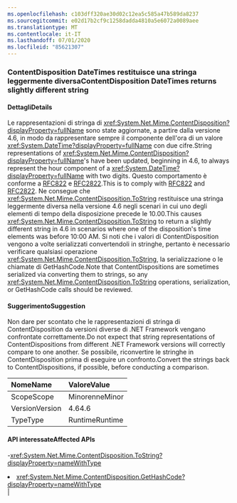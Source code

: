 ```yaml
---
ms.openlocfilehash: c103dff320ae30d02c12ea5c585a47b589da8237
ms.sourcegitcommit: e02d17b2cf9c1258dadda4810a5e6072a0089aee
ms.translationtype: MT
ms.contentlocale: it-IT
ms.lasthandoff: 07/01/2020
ms.locfileid: "85621307"
---
```

### <a name="contentdisposition-datetimes-returns-slightly-different-string"></a><span data-ttu-id="74fdc-101">ContentDisposition DateTimes restituisce una stringa leggermente diversa</span><span class="sxs-lookup"><span data-stu-id="74fdc-101">ContentDisposition DateTimes returns slightly different string</span></span>

#### <a name="details"></a><span data-ttu-id="74fdc-102">Dettagli</span><span class="sxs-lookup"><span data-stu-id="74fdc-102">Details</span></span>

<span data-ttu-id="74fdc-103">Le rappresentazioni di stringa di <xref:System.Net.Mime.ContentDisposition?displayProperty=fullName> sono state aggiornate, a partire dalla versione 4.6, in modo da rappresentare sempre il componente dell'ora di un valore <xref:System.DateTime?displayProperty=fullName> con due cifre.</span><span class="sxs-lookup"><span data-stu-id="74fdc-103">String representations of <xref:System.Net.Mime.ContentDisposition?displayProperty=fullName>'s have been updated, beginning in 4.6, to always represent the hour component of a <xref:System.DateTime?displayProperty=fullName> with two digits.</span></span> <span data-ttu-id="74fdc-104">Questo comportamento è conforme a [RFC822](https://www.ietf.org/rfc/rfc0822.txt) e [RFC2822](https://www.ietf.org/rfc/rfc2822.txt).</span><span class="sxs-lookup"><span data-stu-id="74fdc-104">This is to comply with [RFC822](https://www.ietf.org/rfc/rfc0822.txt) and [RFC2822](https://www.ietf.org/rfc/rfc2822.txt).</span></span> <span data-ttu-id="74fdc-105">Ne consegue che <xref:System.Net.Mime.ContentDisposition.ToString> restituisce una stringa leggermente diversa nella versione 4.6 negli scenari in cui uno degli elementi di tempo della disposizione precede le 10.00.</span><span class="sxs-lookup"><span data-stu-id="74fdc-105">This causes <xref:System.Net.Mime.ContentDisposition.ToString> to return a slightly different string in 4.6 in scenarios where one of the disposition's time elements was before 10:00 AM.</span></span> <span data-ttu-id="74fdc-106">Si noti che i valori di ContentDisposition vengono a volte serializzati convertendoli in stringhe, pertanto è necessario verificare qualsiasi operazione <xref:System.Net.Mime.ContentDisposition.ToString>, la serializzazione o le chiamate di GetHashCode.</span><span class="sxs-lookup"><span data-stu-id="74fdc-106">Note that ContentDispositions are sometimes serialized via converting them to strings, so any <xref:System.Net.Mime.ContentDisposition.ToString> operations, serialization, or GetHashCode calls should be reviewed.</span></span>

#### <a name="suggestion"></a><span data-ttu-id="74fdc-107">Suggerimento</span><span class="sxs-lookup"><span data-stu-id="74fdc-107">Suggestion</span></span>

<span data-ttu-id="74fdc-108">Non dare per scontato che le rappresentazioni di stringa di ContentDisposition da versioni diverse di .NET Framework vengano confrontate correttamente.</span><span class="sxs-lookup"><span data-stu-id="74fdc-108">Do not expect that string representations of ContentDispositions from different .NET Framework versions will correctly compare to one another.</span></span> <span data-ttu-id="74fdc-109">Se possibile, riconvertire le stringhe in ContentDisposition prima di eseguire un confronto.</span><span class="sxs-lookup"><span data-stu-id="74fdc-109">Convert the strings back to ContentDispositions, if possible, before conducting a comparison.</span></span>

| <span data-ttu-id="74fdc-110">Nome</span><span class="sxs-lookup"><span data-stu-id="74fdc-110">Name</span></span>    | <span data-ttu-id="74fdc-111">Valore</span><span class="sxs-lookup"><span data-stu-id="74fdc-111">Value</span></span>       |
|:--------|:------------|
| <span data-ttu-id="74fdc-112">Scope</span><span class="sxs-lookup"><span data-stu-id="74fdc-112">Scope</span></span>   |<span data-ttu-id="74fdc-113">Minorenne</span><span class="sxs-lookup"><span data-stu-id="74fdc-113">Minor</span></span>|
|<span data-ttu-id="74fdc-114">Version</span><span class="sxs-lookup"><span data-stu-id="74fdc-114">Version</span></span>|<span data-ttu-id="74fdc-115">4.6</span><span class="sxs-lookup"><span data-stu-id="74fdc-115">4.6</span></span>|
|<span data-ttu-id="74fdc-116">Type</span><span class="sxs-lookup"><span data-stu-id="74fdc-116">Type</span></span>|<span data-ttu-id="74fdc-117">Runtime</span><span class="sxs-lookup"><span data-stu-id="74fdc-117">Runtime</span></span>

#### <a name="affected-apis"></a><span data-ttu-id="74fdc-118">API interessate</span><span class="sxs-lookup"><span data-stu-id="74fdc-118">Affected APIs</span></span>

-<xref:System.Net.Mime.ContentDisposition.ToString?displayProperty=nameWithType></li><li><xref:System.Net.Mime.ContentDisposition.GetHashCode?displayProperty=nameWithType></li></ul>|
